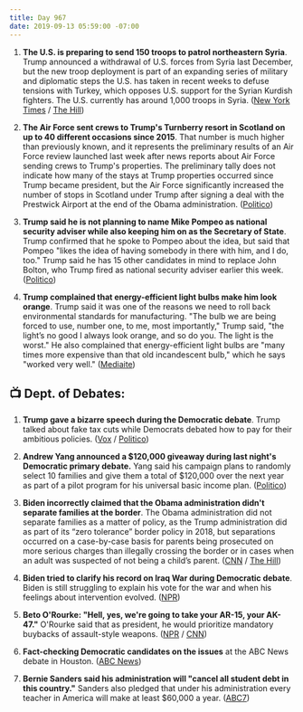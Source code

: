 ```yaml
---
title: Day 967
date: 2019-09-13 05:59:00 -07:00
---
```


1. **The U.S. is preparing to send 150 troops to patrol northeastern Syria**. Trump announced a withdrawal of U.S. forces from Syria last December, but the new troop deployment is part of an expanding series of military and diplomatic steps the U.S. has taken in recent weeks to defuse tensions with Turkey, which opposes U.S. support for the Syrian Kurdish fighters. The U.S. currently has around 1,000 troops in Syria. ([New York Times](https://www.nytimes.com/2019/09/12/world/middleeast/syria-war.html) / [The Hill](https://thehill.com/policy/defense/461228-us-could-deploy-150-troops-to-syria-report))

2. **The Air Force sent crews to Trump's Turnberry resort in Scotland on up to 40 different occasions since 2015**. That number is much higher than previously known, and it represents the preliminary results of an Air Force review launched last week after news reports about Air Force sending crews to Trump's properties. The preliminary tally does not indicate how many of the stays at Trump properties occurred since Trump became president, but the Air Force significantly increased the number of stops in Scotland under Trump after signing a deal with the Prestwick Airport at the end of the Obama administration. ([Politico](https://www.politico.com/story/2019/09/12/air-force-trump-scottish-resort-1493624))

3. **Trump said he is not planning to name Mike Pompeo as national security adviser while also keeping him on as the Secretary of State**. Trump confirmed that he spoke to Pompeo about the idea, but said that Pompeo "likes the idea of having somebody in there with him, and I do, too." Trump said he has 15 other candidates in mind to replace John Bolton, who Trump fired as national security adviser earlier this week. ([Politico](https://www.politico.com/story/2019/09/12/trump-wont-name-pompeo-national-security-adviser-1493611))

4. **Trump complained that energy-efficient light bulbs make him look orange**. Trump said it was one of the reasons we need to roll back environmental standards for manufacturing. "The bulb we are being forced to use, number one, to me, most importantly," Trump said, "the light’s no good I always look orange, and so do you. The light is the worst." He also complained that energy-efficient light bulbs are "many times more expensive than that old incandescent bulb," which he says "worked very well." ([Mediaite](https://www.mediaite.com/trump/trump-blames-his-orange-appearance-on-energy-efficient-light-bulbs/))

## 📺 Dept. of Debates:

1. **Trump gave a bizarre speech during the Democratic debate**. Trump talked about fake tax cuts while Democrats debated how to pay for their ambitious policies. ([Vox](https://www.vox.com/2020-presidential-election/2019/9/12/20863669/trump-baltimore-speech-house-gop-dem-debate) / [Politico](https://www.politico.com/story/2019/09/12/trump-democratic-debate-1493699))

2. **Andrew Yang announced a $120,000 giveaway during last night's Democratic primary debate.** Yang said his campaign plans to randomly select 10 families and give them a total of $120,000 over the next year as part of a pilot program for his universal basic income plan. ([Politico](https://www.politico.com/story/2019/09/12/andrew-yang-120000-giveaway-for-ubi-pilot-program-1493622))

3. **Biden incorrectly claimed that the Obama administration didn't separate families at the border**. The Obama administration did not separate families as a matter of policy, as the Trump administration did as part of its “zero tolerance” border policy in 2018, but separations occurred on a case-by-case basis for parents being prosecuted on more serious charges than illegally crossing the border or in cases when an adult was suspected of not being a child’s parent. ([CNN](https://www.cnn.com/politics/live-news/democratic-debate-september-2019/h_ca819e341152d783479eb2dc6240c08c) / [The Hill](https://thehill.com/homenews/campaign/461230-biden-incorrectly-claims-obama-administration-didnt-separate-families))

4. **Biden tried to clarify his record on Iraq War during Democratic debate**. Biden is still struggling to explain his vote for the war and when his feelings about intervention evolved. ([NPR](https://www.npr.org/2019/09/12/760043103/biden-tries-to-clarify-his-record-on-iraq-war-during-democratic-debate))

5. **Beto O'Rourke: "Hell, yes, we're going to take your AR-15, your AK-47."** O'Rourke said that as president, he would prioritize mandatory buybacks of assault-style weapons. ([NPR](https://www.npr.org/2019/09/12/760386808/orourke-promises-to-take-your-ar-15-but-americans-are-split-on-buybacks) / [CNN](https://www.cnn.com/2019/09/12/politics/beto-orourke-hell-yes-take-ar-15-ak-47/index.html))

6. **Fact-checking Democratic candidates on the issues** at the ABC News debate in Houston. ([ABC News](https://abcnews.go.com/Politics/fact-checking-democratic-candidates-issues-abc-news-debate/story?id=65417684))

7. **Bernie Sanders said his administration will "cancel all student debt in this country."** Sanders also pledged that under his administration every teacher in America will make at least $60,000 a year. ([ABC7](https://abc7news.com/politics/sanders-we-are-going-to-cancel-all-student-debt-in-this-country/5536358/))